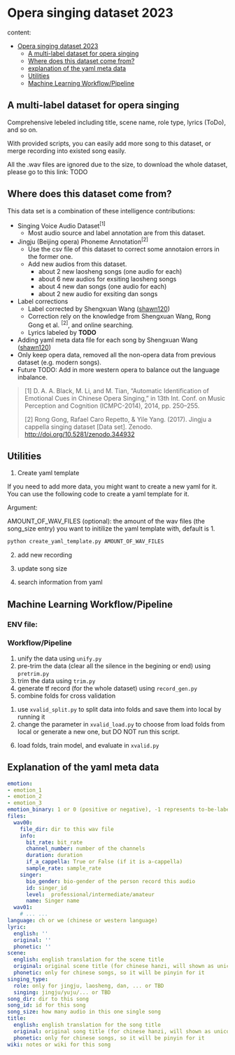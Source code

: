 # Opera singing dataset 2023

content:
- [Opera singing dataset 2023](#opera-singing-dataset-2023)
  - [A multi-label dataset for opera singing](#a-multi-label-dataset-for-opera-singing)
  - [Where does this dataset come from?](#where-does-this-dataset-come-from)
  - [explanation of the yaml meta data](#explanation-of-the-yaml-meta-data)
  - [Utilities](#utilities)
  - [Machine Learning Workflow/Pipeline](#machine-learning-workflowpipeline)

## A multi-label dataset for opera singing

Comprehensive lebeled including title, scene name, role type, lyrics (ToDo), and so on.

With provided scripts, you can easily add more song to this dataset, or merge recording into existed song easily.

All the .wav files are ignored due to the size, to download the whole dataset, please go to this link: TODO

## Where does this dataset come from?
This data set is a combination of these intelligence contributions:
- Singing Voice Audio Dataset<sup>[1]</sup>
  - Most audio source and label annotation are from this dataset.
- Jingju (Beijing opera) Phoneme Annotation<sup>[2]</sup>
  - Use the csv file of this dataset to correct some annotaion errors in the former one.
  - Add new audios from this dataset.
    - about 2 new laosheng songs (one audio for each)
    - about 6 new audios for exsiting laosheng songs
    - about 4 new dan songs (one audio for each)
    - about 2 new audio for exsiting dan songs
- Label corrections
  - Label corrected by Shengxuan Wang ([shawn120](https://github.com/shawn120))
  - Correction rely on the knowledge from Shengxuan Wang, Rong Gong et al. <sup>[2]</sup>, and online searching.
  - Lyrics labeled by __TODO__
- Adding yaml meta data file for each song by Shengxuan Wang ([shawn120](https://github.com/shawn120))
- Only keep opera data, removed all the non-opera data from previous dataset (e.g. modern songs). 
- Future TODO: Add in more western opera to balance out the language inbalance.

> [1] D. A. A. Black, M. Li, and M. Tian, “Automatic Identification of Emotional Cues in Chinese Opera Singing,” in 13th Int. Conf. on Music Perception and Cognition (ICMPC-2014), 2014, pp. 250–255. 
> 
> [2] Rong Gong, Rafael Caro Repetto, & Yile Yang. (2017). Jingju a cappella singing dataset [Data set]. Zenodo. http://doi.org/10.5281/zenodo.344932

## Utilities

1. Create yaml template

If you need to add more data, you might want to create a new yaml for it. You can use the following code to create a yaml template for it. 

Argument:

AMOUNT_OF_WAV_FILES (optional): the amount of the wav files (the song_size entry) you want to initilize the yaml template with, default is 1.
```bash
python create_yaml_template.py AMOUNT_OF_WAV_FILES
```

2. add new recording

3. update song size

4. search information from yaml

## Machine Learning Workflow/Pipeline

### ENV file:


### Workflow/Pipeline

1. unify the data using `unify.py`
2. pre-trim the data (clear all the silence in the begining or end) using `pretrim.py`
3. trim the data using `trim.py`
4. generate tf record (for the whole dataset) using `record_gen.py`
5. combine folds for cross validation
  1) use `xvalid_split.py` to split data into folds and save them into local by running it
  2) change the parameter in  `xvalid_load.py` to choose from load folds from local or generate a new one, but DO NOT run this script.
6. load folds, train model, and evaluate in `xvalid.py`


## Explanation of the yaml meta data
```yaml
emotion:
- emotion_1
- emotion_2
- emotion_3
emotion_binary: 1 or 0 (positive or negative), -1 represents to-be-labeled
files:
  wav00:
    file_dir: dir to this wav file
    info:
      bit_rate: bit_rate
      channel_number: number of the channels
      duration: duration
      if_a_cappella: True or False (if it is a-cappella)
      sample_rate: sample_rate
    singer:
      bio_gender: bio-gender of the person record this audio
      id: singer_id
      level:  professional/intermediate/amateur
      name: Singer name
  wav01:
    # ... ...
language: ch or we (chinese or western language)
lyric:
  english: ''
  original: ''
  phonetic: ''
scene:
  english: english translation for the scene title
  original: original scene title (for chinese hanzi, will shown as unicode)
  phonetic: only for chinese songs, so it will be pinyin for it
singing_type:
  role: only for jingju, laosheng, dan, ... or TBD
  singing: jingju/yuju/... or TBD
song_dir: dir to this song
song_id: id for this song
song_size: how many audio in this one single song
title:
  english: english translation for the song title
  original: original song title (for chinese hanzi, will shown as unicode)
  phonetic: only for chinese songs, so it will be pinyin for it
wiki: notes or wiki for this song
```